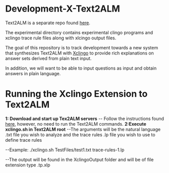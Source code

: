 # Development-X-Text2ALM

Text2ALM is a separate repo found [here](https://github.com/cdolson19/Text2ALM).

The experimental directory contains experimental clingo programs and xclingo trace rule files along with xlcingo output files. 

The goal of this repository is to track development towards a new system that synthesizes Text2ALM with [Xclingo](https://github.com/bramucas/xclingo) to provide rich explanations on answer sets derived from plain text input.

In addition, we will want to be able to input questions as input and obtain answers in plain language.

#  Running the Xclingo Extension to Text2ALM

**1: Download and start up Tex2ALM servers**
-- Follow the instructions found [here](https://github.com/cdolson19/Text2ALM/wiki), however, no need to run the Text2ALM commands.
**2:Execute xclingo.sh in Text2ALM root**
--The arguments will be the natural language .txt file you wish to analyze and the trace rules .lp file you wish to use to define trace rules
    
--Example: ./xclingo.sh TestFiles/test1.txt trace-rules-1.lp
    
--The output will be found in the XclingoOutput folder and will be of file extension type .tp.xlp